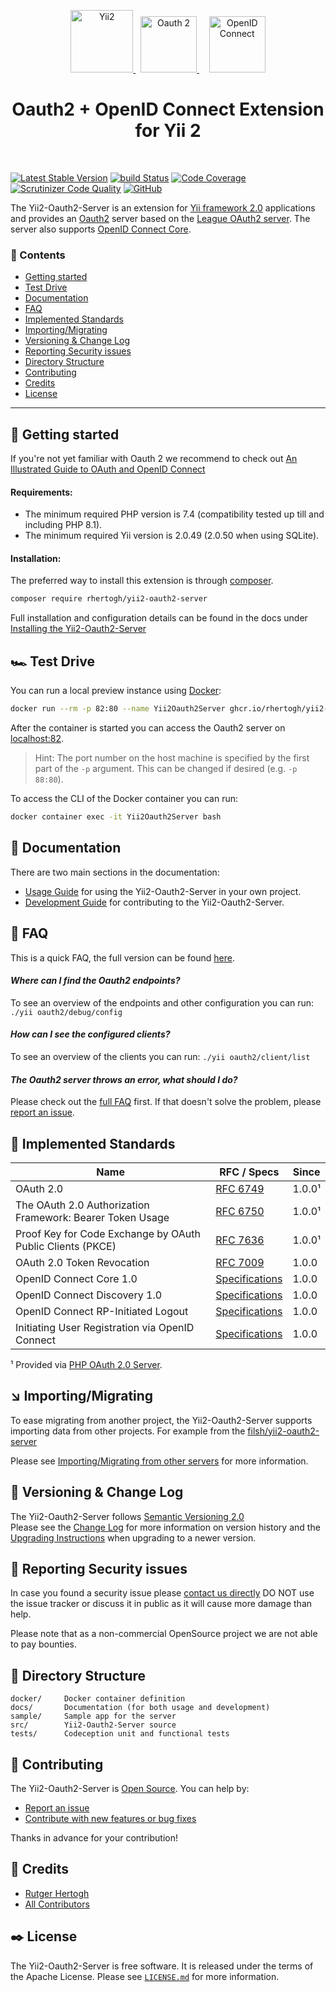 <p align="center">
    <a href="https://github.com/yiisoft" target="_blank">
        <img src="https://avatars0.githubusercontent.com/u/993323" height="100px" alt="Yii2">
    </a>
    &nbsp;
    <a href="https://oauth.net/2/" target="_blank">
        <img src="https://oauth.net/images/oauth-2-sm.png" height="90px" alt="Oauth 2">
    </a>
    &nbsp;&nbsp;&nbsp;
    <a href="https://openid.net/" target="_blank">
        <img src="https://upload.wikimedia.org/wikipedia/commons/thumb/a/a2/OpenID_logo_2.svg/640px-OpenID_logo_2.svg.png" height="90px" alt="OpenID Connect">
    </a>
    <h1 align="center">Oauth2 + OpenID Connect Extension for Yii 2</h1>
    <br>
</p>

[![Latest Stable Version](https://img.shields.io/packagist/v/rhertogh/yii2-oauth2-server.svg)](https://packagist.org/packages/rhertogh/yii2-oauth2-server)
[![build Status](https://github.com/rhertogh/yii2-oauth2-server/actions/workflows/build.yml/badge.svg)](https://github.com/rhertogh/yii2-oauth2-server/actions/workflows/build.yml)
[![Code Coverage](https://scrutinizer-ci.com/g/rhertogh/yii2-oauth2-server/badges/coverage.png?b=master)](https://scrutinizer-ci.com/g/rhertogh/yii2-oauth2-server/?branch=master)
[![Scrutinizer Code Quality](https://scrutinizer-ci.com/g/rhertogh/yii2-oauth2-server/badges/quality-score.png?b=master)](https://scrutinizer-ci.com/g/rhertogh/yii2-oauth2-server/?branch=master)
[![GitHub](https://img.shields.io/github/license/rhertogh/yii2-oauth2-server?color=brightgreen)](https://github.com/rhertogh/yii2-oauth2-server/blob/master/LICENSE.md)

The Yii2-Oauth2-Server is an extension for [Yii framework 2.0](http://www.yiiframework.com) applications and provides 
an [Oauth2](https://oauth.net/2/) server based on the [League OAuth2 server](https://github.com/thephpleague/oauth2-server).
The server also supports [OpenID Connect Core](https://openid.net/specs/openid-connect-core-1_0.html).


### 📑 Contents

- [Getting started](#-getting-started)
- [Test Drive](#%EF%B8%8F-test-drive)
- [Documentation](#-documentation)
- [FAQ](#-faq)
- [Implemented Standards](#-implemented-standards)
- [Importing/Migrating](#-importingmigrating)
- [Versioning & Change Log](#-versioning--change-log)
- [Reporting Security issues](#-reporting-security-issues)
- [Directory Structure](#-directory-structure)
- [Contributing](#-contributing)
- [Credits](#-credits)
- [License](#-license)

---

🐣 Getting started
------------------
If you're not yet familiar with Oauth 2 we recommend to check out
[An Illustrated Guide to OAuth and OpenID Connect](https://developer.okta.com/blog/2019/10/21/illustrated-guide-to-oauth-and-oidc)

#### Requirements:
* The minimum required PHP version is 7.4 (compatibility tested up till and including PHP 8.1).
* The minimum required Yii version is 2.0.49 (2.0.50 when using SQLite).

#### Installation:
The preferred way to install this extension is through [composer](https://getcomposer.org/download/).
```bash
composer require rhertogh/yii2-oauth2-server
```

Full installation and configuration details can be found in the docs under
[Installing the Yii2-Oauth2-Server](docs/guide/start-installation.md)


🏎️ Test Drive
----------
You can run a local preview instance using [Docker](https://docker.com/):
```bash
docker run --rm -p 82:80 --name Yii2Oauth2Server ghcr.io/rhertogh/yii2-oauth2-server:master
```
After the container is started you can access the Oauth2 server on [localhost:82](http://localhost:82).
> Hint: The port number on the host machine is specified by the first part of the `-p` argument.
> This can be changed if desired (e.g. `-p 88:80`).

To access the CLI of the Docker container you can run:
```bash
docker container exec -it Yii2Oauth2Server bash
```


📖 Documentation
----------------
There are two main sections in the documentation:
* [Usage Guide](docs/guide/README.md) for using the Yii2-Oauth2-Server in your own project.
* [Development Guide](docs/internals/README.md) for contributing to the Yii2-Oauth2-Server.


🔮 FAQ
------
This is a quick FAQ, the full version can be found [here](docs/guide/faq.md).

#### *Where can I find the Oauth2 endpoints?*  
To see an overview of the endpoints and other configuration you can run: `./yii oauth2/debug/config`

#### *How can I see the configured clients?*  
To see an overview of the clients you can run: `./yii oauth2/client/list`

#### *The Oauth2 server throws an error, what should I do?*  
Please check out the [full FAQ](docs/guide/faq.md#error-messages) first.
If that doesn't solve the problem, please [report an issue](docs/internals/report-an-issue.md).


📒 Implemented Standards
-----------------------

| Name                                                       | RFC / Specs                                                                      | Since  |
|------------------------------------------------------------|----------------------------------------------------------------------------------|--------|
| OAuth 2.0                                                  | [RFC 6749](https://datatracker.ietf.org/doc/html/rfc6749)                        | 1.0.0¹ |
| The OAuth 2.0 Authorization Framework: Bearer Token Usage  | [RFC 6750](https://datatracker.ietf.org/doc/html/rfc6750)                        | 1.0.0¹ |
| Proof Key for Code Exchange by OAuth Public Clients (PKCE) | [RFC 7636](https://datatracker.ietf.org/doc/html/rfc7636)                        | 1.0.0¹ |
| OAuth 2.0 Token Revocation                                 | [RFC 7009](https://datatracker.ietf.org/doc/html/rfc7009)                        | 1.0.0  |
| OpenID Connect Core 1.0                                    | [Specifications](https://openid.net/specs/openid-connect-core-1_0.html)          | 1.0.0  |
| OpenID Connect Discovery 1.0                               | [Specifications](https://openid.net/specs/openid-connect-discovery-1_0.html)     | 1.0.0  |
| OpenID Connect RP-Initiated Logout                         | [Specifications](https://openid.net/specs/openid-connect-rpinitiated-1_0.html)   | 1.0.0  |
| Initiating User Registration via OpenID Connect            | [Specifications](https://openid.net/specs/openid-connect-prompt-create-1_0.html) | 1.0.0  |

¹ Provided via [PHP OAuth 2.0 Server](https://oauth2.thephpleague.com/).


↘️ Importing/Migrating
----------------------
To ease migrating from another project, the Yii2-Oauth2-Server supports importing data from other projects.
For example from the [filsh/yii2-oauth2-server](https://github.com/filsh/yii2-oauth2-server)

Please see [Importing/Migrating from other servers](docs/guide/importing-migrating.md) for more information.


📜 Versioning & Change Log
--------------------------
The Yii2-Oauth2-Server follows [Semantic Versioning 2.0](https://semver.org/spec/v2.0.0.html)  
Please see the [Change Log](CHANGELOG.md) for more information on version history
and the [Upgrading Instructions](UPGRADE.md) when upgrading to a newer version.


🔎 Reporting Security issues
----------------------------
In case you found a security issue please [contact us directly](
https://forms.gle/8aEGxmN51Hvb7oLJ7)
DO NOT use the issue tracker or discuss it in public as it will cause more damage than help.

Please note that as a non-commercial OpenSource project we are not able to pay bounties.


📂 Directory Structure
----------------------
```
docker/     Docker container definition
docs/       Documentation (for both usage and development)
sample/     Sample app for the server
src/        Yii2-Oauth2-Server source
tests/      Codeception unit and functional tests
```


🚀 Contributing
---------------
The Yii2-Oauth2-Server is [Open Source](LICENSE.md). You can help by:

- [Report an issue](docs/internals/report-an-issue.md)
- [Contribute with new features or bug fixes](docs/internals/pull-request-qa.md)

Thanks in advance for your contribution!


🎉 Credits
----------
- [Rutger Hertogh](https://github.com/rhertogh)
- [All Contributors](https://github.com/rhertogh/yii2-oauth2-server/graphs/contributors)


✒️ License
----------
The Yii2-Oauth2-Server is free software. It is released under the terms of the Apache License.
Please see [`LICENSE.md`](LICENSE.md) for more information.
